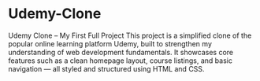 # Udemy-Clone
Udemy Clone – My First Full Project This project is a simplified clone of the popular online learning platform Udemy, built to strengthen my understanding of web development fundamentals. It showcases core features such as a clean homepage layout, course listings, and basic navigation — all styled and structured using HTML and CSS.  
